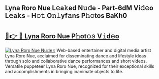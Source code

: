 ## Lyna Roro Nue L𝚎a𝚔ed N𝚞𝚍e - Part-6dM Vi𝚍𝚎o L𝚎a𝚔s - H𝚘𝚝 O𝚗𝚕yf𝚊ns P𝚑𝚘tos BaKh0

# <h2><a href="http://kfbk0ag.oniu.top/?m=Lyna+Roro+Nue">🔗👉 🔴 Lyna Roro Nue P𝚑ot𝚘𝚜 V𝚒d𝚎o</a></h2>

[![Lyna Roro Nue Nu𝚍e𝚜](https://i.imgur.com/0qMVB7G.gif)](http://kfbk0ag.oniu.top/?m=Lyna+Roro+Nue)
Web-based entertainer and digital media artist Lyna Roro Nue, acclaimed for disseminating dance and lifestyle ideas through solo and collaborative dance performances and short videos. Versatile puppeteer Lyna Roro Nue, recognized for their exceptional skills and accomplishments in bringing inanimate objects to life.  
